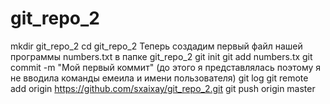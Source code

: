 # git_repo_2
 mkdir git_repo_2
 cd git_repo_2
 Теперь создадим первый файл нашей программы  numbers.txt  в папке git_repo_2 
 git init
 git add numbers.tx
 git commit -m "Мой первый коммит"
 (до этого я представлялась поэтому я не вводила команды емеила и имени пользователя)
  git log
  git remote add origin https://github.com/sxaixay/git_repo_2.git
 git push origin master
